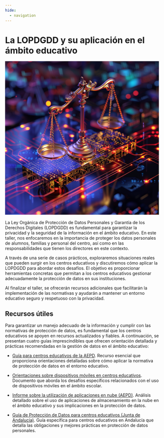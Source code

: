 ```yaml
---
hide:
  - navigation
---
```


# La LOPDGDD y su aplicación en el ámbito educativo

<p align="center">
  <img src="assets/LOPDGDD.webp" alt="LOPDGDD">
</p>

La Ley Orgánica de Protección de Datos Personales y Garantía de los Derechos Digitales (LOPDGDD) es fundamental para garantizar la privacidad y la seguridad de la información en el ámbito educativo. En este taller, nos enfocaremos en la importancia de proteger los datos personales de alumnos, familias y personal del centro, así como en las responsabilidades que tienen los directores en este contexto.

A través de una serie de casos prácticos, exploraremos situaciones reales que pueden surgir en los centros educativos y discutiremos cómo aplicar la LOPDGDD para abordar estos desafíos. El objetivo es proporcionar herramientas concretas que permitan a los centros educativos gestionar adecuadamente la protección de datos en sus instituciones.

Al finalizar el taller, se ofrecerán recursos adicionales que facilitarán la implementación de las normativas y ayudarán a mantener un entorno educativo seguro y respetuoso con la privacidad.

## Recursos útiles

Para garantizar un manejo adecuado de la información y cumplir con las normativas de protección de datos, es fundamental que los centros educativos se apoyen en recursos actualizados y fiables. A continuación, se presentan cuatro guías imprescindibles que ofrecen orientación detallada y prácticas recomendadas en la gestión de datos en el ámbito educativo:

- [Guía para centros educativos de la AEPD](https://www.aepd.es/es/documento/guia-centros-educativos.pdf). Recurso esencial que proporciona orientaciones detalladas sobre cómo aplicar la normativa de protección de datos en el entorno educativo.

- [Orientaciones sobre dispositivos móviles en centros educativos](https://www.aepd.es/guias/responsabilidades-uso-dispositivos-moviles-centros-docentes.pdf). Documento que aborda los desafíos específicos relacionados con el uso de dispositivos móviles en el ámbito escolar.

- [Informe sobre la utilización de aplicaciones en nube (AEPD)](https://www.aepd.es/guias/guia-orientaciones-apps-datos-alumnos.pdf). Análisis detallado sobre el uso de aplicaciones de almacenamiento en la nube en el ámbito educativo y sus implicaciones en la protección de datos.

- [Guía de Protección de Datos para centros educativos (Junta de Andalucía)](https://www.ctpdandalucia.es/sites/default/files/inline-files/guia-proteccion-datos-centros-educativos-andalucia.pdf). Guía específica para centros educativos en Andalucía que detalla las obligaciones y mejores prácticas en protección de datos personales.